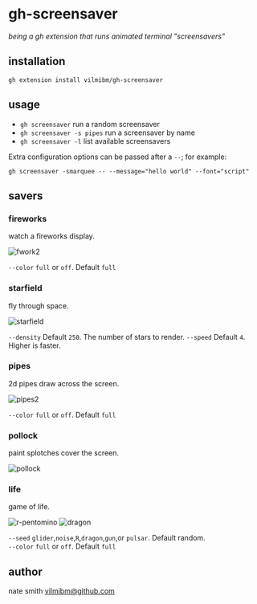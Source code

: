 # gh-screensaver

_being a gh extension that runs animated terminal "screensavers"_

## installation

```
gh extension install vilmibm/gh-screensaver
```

## usage

- `gh screensaver` run a random screensaver
- `gh screensaver -s pipes` run a screensaver by name
- `gh screensaver -l` list available screensavers

Extra configuration options can be passed after a `--`; for example:

```
gh screensaver -smarquee -- --message="hello world" --font="script"
```

## savers

### fireworks

watch a fireworks display.

![fwork2](https://user-images.githubusercontent.com/98482/134737299-aa306b69-ceb4-49c1-95c8-3582d195250c.gif)

`--color` `full` or `off`. Default `full`

### starfield

fly through space.

![starfield](https://user-images.githubusercontent.com/98482/134737341-701d0e7d-476f-4a29-8309-d34b4935c6a3.gif)

`--density` Default `250`. The number of stars to render.
`--speed` Default `4`. Higher is faster.

### pipes

2d pipes draw across the screen.

![pipes2](https://user-images.githubusercontent.com/98482/134737439-34967494-7742-4c55-b92c-da17d6f9f5a9.gif)

`--color` `full` or `off`. Default `full`

### pollock

paint splotches cover the screen.

![pollock](https://user-images.githubusercontent.com/98482/134737473-b5a6a046-58e2-4471-b3c6-3ee191a47af6.gif)

### life
game of life.  

![r-pentomino](https://i.imgur.com/Qq3c0N1.gif)
![dragon](https://media.giphy.com/media/PwIywr183ioixLHqHX/giphy.gif)

`--seed` `glider`,`noise`,`R`,`dragon`,`gun`,or `pulsar`. Default random.  
`--color` `full` or `off`. Default `full`
## author

nate smith <vilmibm@github.com>
